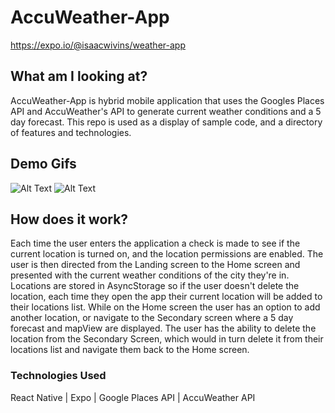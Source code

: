 # AccuWeather-App
https://expo.io/@isaacwivins/weather-app

## What am I looking at?

AccuWeather-App is hybrid mobile application that uses the Googles Places API and AccuWeather's API to generate current weather conditions and a 5 day forecast. This repo is used as a display of sample code, and a directory of features and technologies.

## Demo Gifs

![Alt Text](https://media.giphy.com/media/Mnl4vErWWNN2yNmwq2/giphy.gif) ![Alt Text](https://media.giphy.com/media/jnTkibPUYgX1gWiJxW/giphy.gif)

## How does it work?

Each time the user enters the application a check is made to see if the current location is turned on, and the location permissions are enabled. The user is then directed from the Landing screen to the Home screen and presented with the current weather conditions of the city they're in. Locations are stored in AsyncStorage so if the user doesn't delete the location, each time they open the app their current location will be added to their locations list. While on the Home screen the user has an option to add another location, or navigate to the Secondary screen where a 5 day forecast and mapView are displayed. The user has the ability to delete the location from the Secondary Screen, which would in turn delete it from their locations list and navigate them back to the Home screen.

### Technologies Used
React Native | Expo | Google Places API | AccuWeather API
